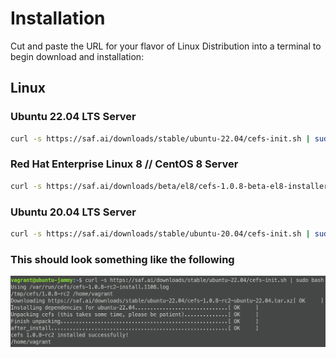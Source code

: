 # Installation

Cut and paste the URL for your flavor of Linux Distribution into a
  terminal to begin download and installation:

## Linux

### Ubuntu 22.04 LTS Server

``` bash
curl -s https://saf.ai/downloads/stable/ubuntu-22.04/cefs-init.sh | sudo bash
```

### Red Hat Enterprise Linux 8 // CentOS 8 Server

``` bash
curl -s https://saf.ai/downloads/beta/el8/cefs-1.0.8-beta-el8-installer.sh | sudo bash
```

### Ubuntu 20.04 LTS Server

``` bash
curl -s https://saf.ai/downloads/stable/ubuntu-20.04/cefs-init.sh | sudo bash
```

### This should look something like the following

![cefs download](../../media/1.0.8-rc2/cefs-download.png "cefs download")
